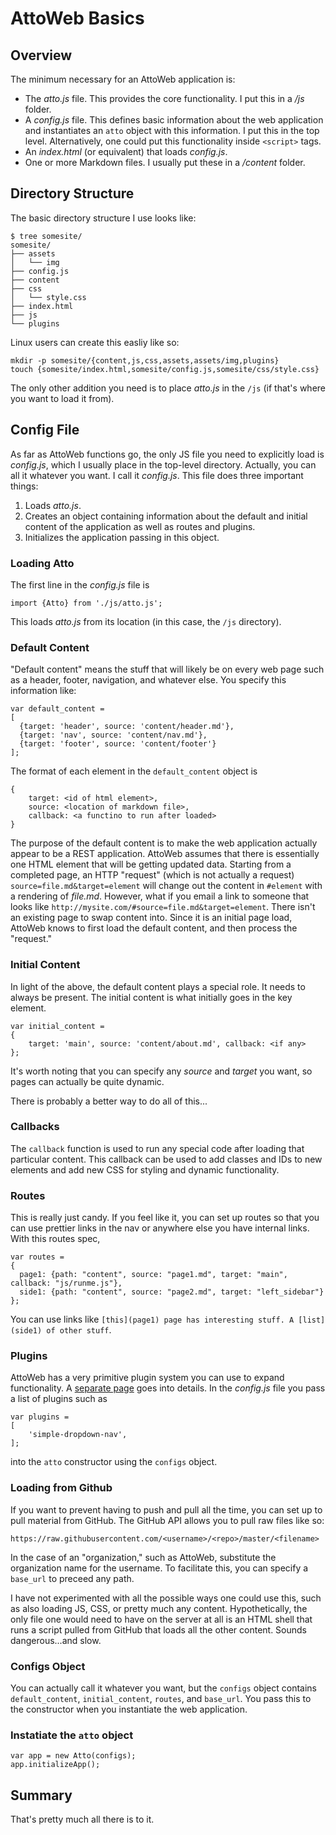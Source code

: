 # AttoWeb Basics

## Overview
The minimum necessary for an AttoWeb application is:

* The _atto.js_ file. This provides the core functionality. I put this in a _/js_ folder.
* A _config.js_ file. This defines basic information about the web application and instantiates an
  `atto` object with this information. I put this in the top level. Alternatively, one could put this
  functionality inside `<script>` tags.
* An _index.html_ (or equivalent) that loads _config.js_.
* One or more Markdown files. I usually put these in a _/content_ folder.

## Directory Structure
The basic directory structure I use looks like:

```
$ tree somesite/
somesite/
├── assets
│   └── img
├── config.js
├── content
├── css
│   └── style.css
├── index.html
├── js
└── plugins
```

Linux users can create this easliy like so:

```
mkdir -p somesite/{content,js,css,assets,assets/img,plugins}
touch {somesite/index.html,somesite/config.js,somesite/css/style.css}
```

The only other addition you need is to place _atto.js_ in the `/js` (if that's where
you want to load it from).

## Config File
As far as AttoWeb functions go, the only JS file you need to explicitly load is _config.js_,
which I usually place in the top-level directory. Actually, you can all it whatever you want.
I call it _config.js_. This file does three important things:

1. Loads _atto.js_.
2. Creates an object containing information about the default and initial content of the application
   as well as routes and plugins.
3. Initializes the application passing in this object.

### Loading Atto
The first line in the _config.js_ file is

```
import {Atto} from './js/atto.js';
```

This loads _atto.js_ from its location (in this case, the `/js` directory).

### Default Content
"Default content" means the stuff that will likely be on every web page such as a header, footer,
navigation, and whatever else. You specify this information like:

```
var default_content =
[
  {target: 'header', source: 'content/header.md'},
  {target: 'nav', source: 'content/nav.md'},
  {target: 'footer', source: 'content/footer'}
];
```

The format of each element in the `default_content` object is
```
{
    target: <id of html element>,
    source: <location of markdown file>,
    callback: <a functino to run after loaded>
}
```

The purpose of the default content is to make the web application actually appear to be a REST application.
AttoWeb assumes that there is essentially one HTML element that will be getting updated data. Starting from
a completed page, an HTTP "request" (which is not actually a request) `source=file.md&target=element` will
change out the content in `#element` with a rendering of _file.md_. However, what if you email a link to someone
that looks like `http://mysite.com/#source=file.md&target=element`. There isn't an existing page to swap content
into. Since it is an initial page load, AttoWeb knows to first load the default content, and then process the
"request."

### Initial Content
In light of the above, the default content plays a special role. It needs to always be present. The initial
content is what initially goes in the key element.

```
var initial_content =
{
    target: 'main', source: 'content/about.md', callback: <if any>
};
```

It's worth noting that you can specify any _source_ and _target_ you want, so pages can actually be quite dynamic.

There is probably a better way to do all of this...

### Callbacks
The `callback` function is used to run any special code after loading that particular content. This callback can be used to
add classes and IDs to new elements and add new CSS for styling and dynamic functionality.

### Routes
This is really just candy. If you feel like it, you can set up routes so that you can use prettier links in the nav
or anywhere else you have internal links. With this routes spec,

```
var routes =
{
  page1: {path: "content", source: "page1.md", target: "main", callback: "js/runme.js"},
  side1: {path: "content", source: "page2.md", target: "left_sidebar"}
};
```

You can use links like `[this](page1) page has interesting stuff. A [list](side1) of other stuff`.

### Plugins
AttoWeb has a very primitive plugin system you can use to expand functionality. A [separate page](?source=/content/plugins.md&target=main)
goes into details. In the _config.js_ file you pass a list of plugins such as

```
var plugins =
[
    'simple-dropdown-nav',
];
```

into the `atto` constructor using the `configs` object.

### Loading from Github
If you want to prevent having to push and pull all the time, you can set up to pull material from GitHub. The
GitHub API allows you to pull raw files like so:

```
https://raw.githubusercontent.com/<username>/<repo>/master/<filename>
```

In the case of an "organization," such as AttoWeb, substitute the organization name for the username. To facilitate
this, you can specify a `base_url` to preceed any path.

I have not experimented with all the possible ways one could use this, such as also loading JS, CSS, or pretty
much any content. Hypothetically, the only file one would need to have on the server at all is an HTML shell that
runs a script pulled from GitHub that loads all the other content. Sounds dangerous...and slow.


### Configs Object
You can actually call it whatever you want, but the `configs` object contains `default_content`, `initial_content`,
`routes`, and `base_url`. You pass this to the constructor when you instantiate the web application.

### Instatiate the `atto` object
```
var app = new Atto(configs);
app.initializeApp();
```

## Summary
That's pretty much all there is to it.





